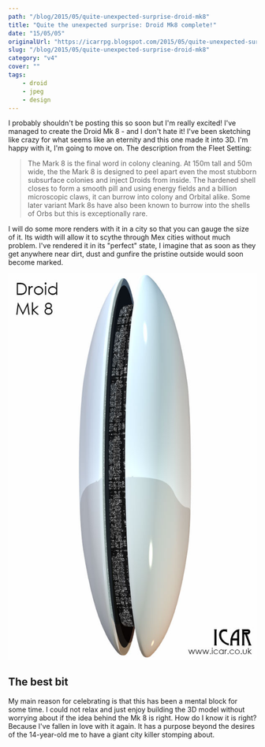 ```yaml
---
path: "/blog/2015/05/quite-unexpected-surprise-droid-mk8"
title: "Quite the unexpected surprise: Droid Mk8 complete!"
date: "15/05/05"
originalUrl: "https://icarrpg.blogspot.com/2015/05/quite-unexpected-surprise-droid-mk8.html"
slug: "/blog/2015/05/quite-unexpected-surprise-droid-mk8"
category: "v4"
cover: ""
tags:
    - droid
    - jpeg
    - design
---
```

I probably shouldn't be posting this so soon but I'm really excited! I've managed to create the Droid Mk 8 - and I don't hate it! I've been sketching like crazy for what seems like an eternity and this one made it into 3D. I'm happy with it, I'm going to move on. The description from the Fleet Setting:  

> The Mark 8 is the final word in colony cleaning. At 150m tall and 50m wide, the the Mark 8 is designed to peel apart even the most stubborn subsurface colonies and inject Droids from inside. The hardened shell closes to form a smooth pill and using energy fields and a billion microscopic claws, it can burrow into colony and Orbital alike. Some later variant Mark 8s have also been known to burrow into the shells of Orbs but this is exceptionally rare.

 I will do some more renders with it in a city so that you can gauge the size of it. Its width will allow it to scythe through Mex cities without much problem. I've rendered it in its "perfect" state, I imagine that as soon as they get anywhere near dirt, dust and gunfire the pristine outside would soon become marked.  
 
 ![The pill shaped Mark 8 with a long thin line down its centre.](./images/droid-mk8-preview.jpg)

## The best bit

My main reason for celebrating is that this has been a mental block for some time. I could not relax and just enjoy building the 3D model without worrying about if the idea behind the Mk 8 is right. How do I know it is right? Because I've fallen in love with it again. It has a purpose beyond the desires of the 14-year-old me to have a giant city killer stomping about.